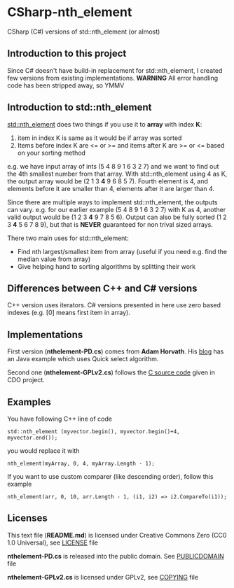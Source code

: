# CSharp-nth_element
CSharp (C#) versions of std::nth_element (or almost)

## Introduction to this project
Since C# doesn't have build-in replacement for std::nth_element, I created few versions from existing implementations. **WARNING** All error handling code has been stripped away, so YMMV

## Introduction to std::nth_element
[std::nth_element](http://www.cplusplus.com/reference/algorithm/nth_element/) does two things if you use it to **array** with index **K**:

1. item in index K is same as it would be if array was sorted
2. Items before index K are <= or >= and items after K are >= or <= based on your sorting method

e.g. we have input array of ints (5 4 8 9 1 6 3 2 7) and we want to find out the 4th smallest number from that array. With std::nth_element using 4 as K, the output array would be (2 1 3 **4** 9 6 8 5 7). Fourth element is 4, and elements before it are smaller than 4, elements after it are larger than 4. 

Since there are multiple ways to implement std::nth_element, the outputs can vary. e.g. for our earlier example (5 4 8 9 1 6 3 2 7) with K as 4, another valid output would be (1 2 3 **4** 9 7 8 5 6). Output can also be fully sorted (1 2 3 **4** 5 6 7 8 9), but that is **NEVER** guaranteed for non trival sized arrays.

There two main uses for std::nth_element:
* Find nth largest/smallest item from array (useful if you need e.g. find the median value from array)
* Give helping hand to sorting algorithms by splitting their work

## Differences between C++ and C# versions
C++ version uses iterators. C# versions presented in here use zero based indexes (e.g. [0] means first item in array).

## Implementations
First version (**nthelement-PD.cs**) comes from **Adam Horvath**. His [blog](http://blog.teamleadnet.com/2012/07/quick-select-algorithm-find-kth-element.html) has an Java example which uses Quick select algorithm.

Second one (**nthelement-GPLv2.cs**) follows the [C source code](http://sourcecodebrowser.com/cdo/1.4.0.1~dfsg/nth__element_8c_source.html) given in CDO project.

## Examples
You have following C++ line of code
```
std::nth_element (myvector.begin(), myvector.begin()+4, myvector.end());
```
you would replace it with
```
nth_element(myArray, 0, 4, myArray.Length - 1);
```

If you want to use custom comparer (like descending order), follow this example
```
nth_element(arr, 0, 10, arr.Length - 1, (i1, i2) => i2.CompareTo(i1));
```

## Licenses
This text file (**README.md**) is licensed under Creative Commons Zero (CC0 1.0 Universal), see [LICENSE](https://github.com/mcraiha/CSharp-nth_element/blob/master/LICENSE) file

**nthelement-PD.cs** is released into the public domain. See [PUBLICDOMAIN](https://github.com/mcraiha/CSharp-nth_element/blob/master/PUBLICDOMAIN) file

**nthelement-GPLv2.cs** is licensed under GPLv2, see [COPYING](https://github.com/mcraiha/CSharp-nth_element/blob/master/COPYING) file
